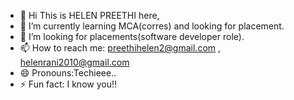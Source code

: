 - 👋 Hi This is HELEN PREETHI here,
- 🌱 I’m currently learning MCA(corres) and looking for placement.
- 💞️ I’m looking for placements(software developer role).
- 📫 How to reach me: preethihelen2@gmail.com , helenrani2010@gmail.com
- 😄 Pronouns:Techieee..
- ⚡ Fun fact: I know you!! 

<!---
helenpree/helenpree is a ✨ special ✨ repository because its `README.md` (this file) appears on your GitHub profile.
You can click the Preview link to take a look at your changes.
--->
